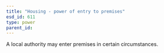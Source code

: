 ```yaml
---
title: "Housing - power of entry to premises"
esd_id: 611
type: power
parent_id:  
---
```


A local authority may enter premises in certain circumstances.

